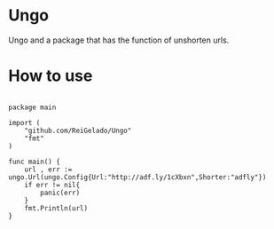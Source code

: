 # Ungo
Ungo and a package that has the function of unshorten urls.
# How to use
<pre><code>
package main 

import (
	"github.com/ReiGelado/Ungo"
	"fmt"
)

func main() {
	url , err := ungo.Url(ungo.Config{Url:"http://adf.ly/1cXbxn",Shorter:"adfly"})
	if err != nil{
		panic(err)
	}
	fmt.Println(url)
}
</code></pre>
